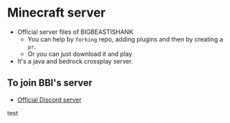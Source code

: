 # Minecraft server
- Official server files of BIGBEASTISHANK
	- You can help by `forking` repo, adding plugins and then by creating a `pr`.
	- Or you can just download it and play
- It's a java and bedrock crossplay server.

## To join BBI's server
- [Official Discord server](https://bigbeastishank.com/discord)

test
